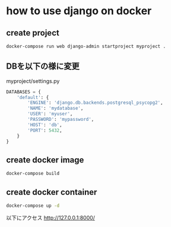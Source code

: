 # how to use django on docker

## create project

```bash
docker-compose run web django-admin startproject myproject .
```

## DBを以下の様に変更
myproject/settings.py
```python
DATABASES = {
    'default': {
        'ENGINE': 'django.db.backends.postgresql_psycopg2',
        'NAME': 'mydatabase',
        'USER': 'myuser',
        'PASSWORD': 'mypassword',
        'HOST': 'db',
        'PORT': 5432,
    }
}

```

## create docker image
    
```bash
docker-compose build
```

## create docker container

```bash
docker-compose up -d
```

以下にアクセス
http://127.0.0.1:8000/